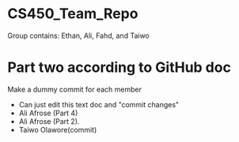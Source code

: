 # CS450_Team_Repo
Group contains: Ethan, Ali, Fahd, and Taiwo

# Part two according to GitHub doc
Make a dummy commit for each member
- Can just edit this text doc and "commit changes"
- Ali Afrose (Part 4)
- Ali Afrose (Part 2).
- Taiwo Olawore(commit)
